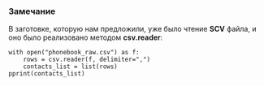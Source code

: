 
### Замечание

В заготовке, которую нам предложили, уже было чтение **SCV** файла, и оно было реализовано методом **csv.reader**:
```
with open("phonebook_raw.csv") as f:
    rows = csv.reader(f, delimiter=",")
    contacts_list = list(rows)
pprint(contacts_list)
```
